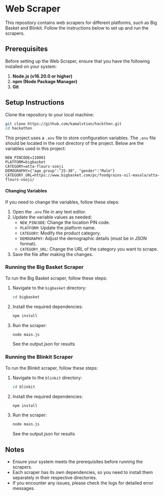 # Web Scraper

This repository contains web scrapers for different platforms, such as Big Basket and Blinkit. Follow the instructions below to set up and run the scrapers.

## Prerequisites

Before setting up the Web Scraper, ensure that you have the following installed on your system:

1. **Node.js (v16.20.0 or higher)**
2. **npm (Node Package Manager)**
3. **Git**

## Setup Instructions

Clone the repository to your local machine:

```bash
git clone https://github.com/kamalvtion/hackthon.git
cd hackathon
```
This project uses a `.env` file to store configuration variables. The `.env` file should be located in the root directory of the project. Below are the variables used in this project:

```env
NEW_PINCODE=110001
PLATFORM=bigbasket
CATEGORY=atta-flours-sooji
DEMOGRAPHY={"age_group":"25-30", "gender":"Male"}
CATEGORY_URL=https://www.bigbasket.com/pc/foodgrains-oil-masala/atta-flours-sooji/
```

#### Changing Variables

If you need to change the variables, follow these steps:

1. Open the `.env` file in any text editor.
2. Update the variable values as needed:
   - `NEW_PINCODE`: Change the location PIN code.
   - `PLATFORM`: Update the platform name.
   - `CATEGORY`: Modify the product category.
   - `DEMOGRAPHY`: Adjust the demographic details (must be in JSON format).
   - `CATEGORY_URL`: Change the URL of the category you want to scrape.
3. Save the file after making the changes.

### Running the Big Basket Scraper

To run the Big Basket scraper, follow these steps:

1. Navigate to the `bigbasket` directory:
   ```bash
   cd bigbasket
   ```

2. Install the required dependencies:
   ```bash
   npm install
   ```

3. Run the scraper:
   ```bash
   node main.js
   ```
    See the output.json for results
### Running the Blinkit Scraper

To run the Blinkit scraper, follow these steps:

1. Navigate to the `blinkit` directory:
   ```bash
   cd blinkit
   ```

2. Install the required dependencies:
   ```bash
   npm install
   ```

3. Run the scraper:
   ```bash
   node main.js
   ```

   See the output.json for results

## Notes

- Ensure your system meets the prerequisites before running the scrapers.
- Each scraper has its own dependencies, so you need to install them separately in their respective directories.
- If you encounter any issues, please check the logs for detailed error messages.
